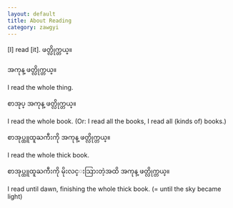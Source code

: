 ```yaml
---
layout: default
title: About Reading
category: zawgyi
---
```


<p>[I] read [it]. <span class='zawgyi'>ဖတ္လိုက္တယ္။</span></p>

<p class='hide-trigger'><span class='zawgyi'>အကုန္ ဖတ္လိုက္တယ္။</span></p>
<p class='hide-this'>I read the whole thing.</p>

<p class='hide-trigger'><span class='zawgyi'>စာအုပ္ အကုန္ ဖတ္လိုက္တယ္။</span></p>
<p class='hide-this'>I read the whole book. (Or: I read all the books, I read all (kinds of) books.)</p>

<p class='hide-trigger'><span class='zawgyi'>စာအုပ္ထူထူႀကီးကို အကုန္ ဖတ္လိုက္တယ္။</span></p>
<p class='hide-this'>I read the whole thick book.</p>

<p class='hide-trigger'><span class='zawgyi'>စာအုပ္ထူထူႀကီးကို မိုးလင္းသြားတဲ့အထိ အကုန္ ဖတ္လိုက္တယ္။</span></p>
<p class='hide-this'>I read until dawn, finishing the whole thick book. (= until the sky became light)</p>

